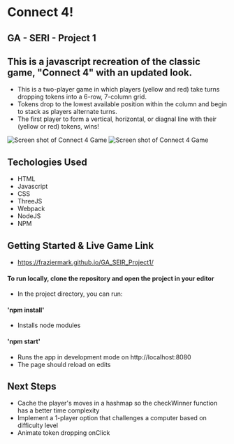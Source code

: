 # Connect 4!

## GA - SERI - Project 1
 
## This is a javascript recreation of the classic game, "Connect 4" with an updated look.
- This is a two-player game in which players (yellow and red) take turns
dropping tokens into a 6-row, 7-column grid.
- Tokens drop to the lowest available position within the column
and begin to stack as players alternate turns.
- The first player to form a vertical, horizontal, or diagnal line
with their (yellow or red) tokens, wins!


![Screen shot of Connect 4 Game](https://imgur.com/fVjS4RL.png#gh-dark-mode-only)
![Screen shot of Connect 4 Game](https://imgur.com/10sBJ4q.png#gh-dark-mode-only)


## Techologies Used
* HTML
* Javascript
* CSS
* ThreeJS
* Webpack
* NodeJS
* NPM

## Getting Started & Live Game Link
* https://fraziermark.github.io/GA_SEIR_Project1/

 
#### To run locally, clone the repository and open the project in your editor
* In the project directory, you can run:
#### 'npm install'
* Installs node modules
#### 'npm start'
* Runs the app in development mode on http://localhost:8080
* The page should reload on edits

## Next Steps
* Cache the player's moves in a hashmap so the checkWinner function has a better time complexity 
* Implement a 1-player option that challenges a computer based on difficulty level
* Animate token dropping onClick
 
